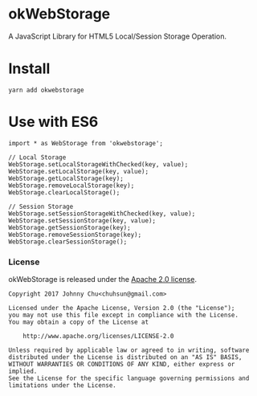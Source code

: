 # okWebStorage
A JavaScript Library for HTML5 Local/Session Storage Operation.

# Install
```
yarn add okwebstorage
```

# Use with ES6
```
import * as WebStorage from 'okwebstorage';

// Local Storage
WebStorage.setLocalStorageWithChecked(key, value);
WebStorage.setLocalStorage(key, value);
WebStorage.getLocalStorage(key);
WebStorage.removeLocalStorage(key);
WebStorage.clearLocalStorage();

// Session Storage
WebStorage.setSessionStorageWithChecked(key, value);
WebStorage.setSessionStorage(key, value);
WebStorage.getSessionStorage(key);
WebStorage.removeSessionStorage(key);
WebStorage.clearSessionStorage();
```

### License

okWebStorage is released under the [Apache 2.0 license](LICENSE).

```
Copyright 2017 Johnny Chu<chuhsun@gmail.com>

Licensed under the Apache License, Version 2.0 (the "License");
you may not use this file except in compliance with the License.
You may obtain a copy of the License at

    http://www.apache.org/licenses/LICENSE-2.0

Unless required by applicable law or agreed to in writing, software
distributed under the License is distributed on an "AS IS" BASIS,
WITHOUT WARRANTIES OR CONDITIONS OF ANY KIND, either express or implied.
See the License for the specific language governing permissions and
limitations under the License.
```
